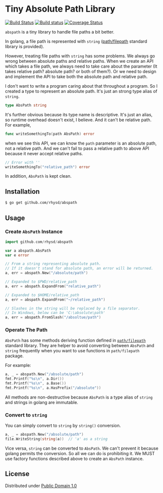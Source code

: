 Tiny Absolute Path Library
==========================
[![Build Status](https://travis-ci.org/rhysd/abspath.svg?branch=master)](https://travis-ci.org/rhysd/abspath)
[![Build status](https://ci.appveyor.com/api/projects/status/usfx6p4xff31sn7e/branch/master?svg=true)](https://ci.appveyor.com/project/rhysd/abspath/branch/master)
[![Coverage Status](https://coveralls.io/repos/github/rhysd/abspath/badge.svg?branch=master)](https://coveralls.io/github/rhysd/abspath?branch=master)

`abspath` is a tiny library to handle file paths a bit better.

In golang, a file path is represented with `string` ([path/filepath]() standard library is provided).

However, treating file paths with `string` has some problems.  We always go wrong between absolute paths and relative paths.
When we create an API which takes a file path, we always need to take care about the parameter (It takes relative path? absolute path? or both of them?).
Or we need to design and implement the API to take both the absolute path and relative path.

I don't want to write a program caring about that throughout a program.  So I created a type to represent an absolute path.  It's just an strong type alias of `string`.

```go
type AbsPath string
```

It's further obvious because its type name is descriptive.  It's just an alias, so runtime overhead doesn't exist, I believe.
And it can't be relative path. For example,

```go
func writeSomethingTo(path AbsPath) error
```

when we see this API, we can know the `path` parameter is an absolute path, not a relative path.  And we can't fail to pass a relative path to above API because it never accept relative paths.

```go
// Error with ''
writeSomethingTo("relative_path") error
```

In addition, `AbsPath` is kept clean.

## Installation

```sh
$ go get github.com/rhysd/abspath
```

## Usage

### Create `AbsPath` Instance

```go
import github.com/rhysd/abspath

var a abspath.AbsPath
var e error

// From a string representing absolute path.
// If it doesn't stand for absolute path, an error will be returned.
a, err = abspath.New("/absolute/path")

// Expanded to $PWD/relative_path
a, err = abspath.ExpandFrom("relative_path")

// Expanded to $HOME/relative_path
a, err = abspath.ExpandFrom("~/relative_path")

// Slashes in the string will be replaced by a file separator.
// In Windows, below can be 'C:\absolute\path'
a, err = abspath.FromSlash("/absoltue/path")
```

### Operate The Path

`AbsPath` has some methods deriving function defined in [`path/filepath`](https://golang.org/pkg/path/filepath) standard library.  They are helper to avoid converting between `AbsPath` and `string` frequently when you want to use functions in `path/filepath` package.

For example:

```go
a, _ = abspath.New("/absolute/path")
fmt.Printf("%s\n", a.Dir())
fmt.Printf("%s\n", a.Base())
fmt.Printf("%s\n", a.HasPrefix("/absolute"))
```

All methods are non-destructive because `AbsPath` is a type alias of `string` and strings in golang are immutable.

### Convert to `string`

You can simply convert to `string` by `string()` conversion.

```go
a, _ = abspath.New("/absolute/path")
file.WriteString(string(a))  // 'a' as a string
```

Vice versa, `string` can be converted to `AbsPath`.  We can't prevent it because golang permits the conversion.  So all we can do is prohibiting it.  We MUST use factory functions described above to create an `AbsPath` instance.


## License

Distributed under [Public Domain 1.0](https://creativecommons.org/publicdomain/mark/1.0/)

